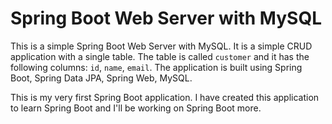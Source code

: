# Spring Boot Web Server with MySQL
This is a simple Spring Boot Web Server with MySQL. It is a simple CRUD application with a single table. The table is called `customer` and it has the following columns: `id`, `name`, `email`. The application is built using Spring Boot, Spring Data JPA, Spring Web, MySQL.

This is my very first Spring Boot application. I have created this application to learn Spring Boot and I'll be working on Spring Boot more.
